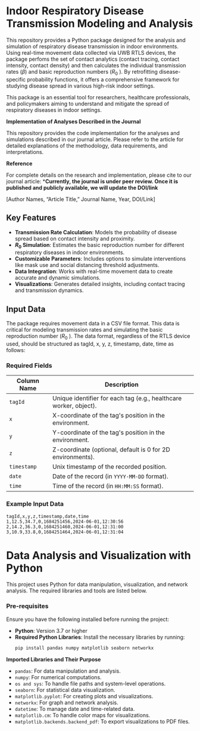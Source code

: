 # Indoor Respiratory Disease Transmission Modeling and Analysis

This repository provides a Python package designed for the analysis and simulation of respiratory disease transmission in indoor environments. Using real-time movement data collected via UWB RTLS devices, the package perfoms the set of contact analytics (contact tracing, contact intensity, contact density) and then calculates the individual transmission rates ($\beta$) and basic reproduction numbers ($R_0$ ). By retrofitting disease-specific probability functions, it offers a comprehensive framework for studying disease spread in various high-risk indoor settings. 

This package is an essential tool for researchers, healthcare professionals, and policymakers aiming to understand and mitigate the spread of respiratory diseases in indoor settings.

**Implementation of Analyses Described in the Journal**

This repository provides the code implementation for the analyses and simulations described in our journal article. Please refer to the article for detailed explanations of the methodology, data requirements, and interpretations.

**Reference**

For complete details on the research and implementation, please cite to our journal article: ***Currently, the journal is under peer review. Once it is published and publicly available, we will update the DOI/link**

[Author Names, “Article Title,” Journal Name, Year, DOI/Link]

## Key Features

- **Transmission Rate Calculation**: Models the probability of disease spread based on contact intensity and proximity.
- **$R_0$  Simulation**: Estimates the basic reproduction number for different respiratory diseases in indoor environments.
- **Customizable Parameters**: Includes options to simulate interventions like mask use and social distancing threshold adjustments.
- **Data Integration**: Works with real-time movement data to create accurate and dynamic simulations.
- **Visualizations**: Generates detailed insights, including contact tracing and transmission dynamics.

## Input Data

The package requires movement data in a CSV file format. This data is critical for modeling transmission rates and simulating the basic reproduction number ($R_0$ ). The data format, regardless of the RTLS device used, should be structured as tagId, x, y, z, timestamp, date, time as follows:

### Required Fields
| Column Name     | Description                                                                 |
|------------------|-----------------------------------------------------------------------------|
| `tagId`          | Unique identifier for each tag (e.g., healthcare worker, object).         |
| `x`              | X-coordinate of the tag's position in the environment.                    |
| `y`              | Y-coordinate of the tag's position in the environment.                    |
| `z`              | Z-coordinate (optional, default is 0 for 2D environments).                |
| `timestamp`      | Unix timestamp of the recorded position.                                  |
| `date`           | Date of the record (in `YYYY-MM-DD` format).                              |
| `time`           | Time of the record (in `HH:MM:SS` format).                                |


### Example Input Data
```csv
tagId,x,y,z,timestamp,date,time
1,12.5,34.7,0,1684251456,2024-06-01,12:30:56
2,14.2,36.3,0,1684251460,2024-06-01,12:31:00
3,10.9,33.8,0,1684251464,2024-06-01,12:31:04
```

# Data Analysis and Visualization with Python

This project uses Python for data manipulation, visualization, and network analysis. The required libraries and tools are listed below.

### Pre-requisites

Ensure you have the following installed before running the project:

- **Python**: Version 3.7 or higher
- **Required Python Libraries**:
  Install the necessary libraries by running:
  ```bash
  pip install pandas numpy matplotlib seaborn networkx

**Imported Libraries and Their Purpose**
- `pandas`: For data manipulation and analysis.
- `numpy`: For numerical computations.
- `os and sys`: To handle file paths and system-level operations.
- `seaborn`: For statistical data visualization.
- `matplotlib.pyplot`: For creating plots and visualizations.
- `networkx`: For graph and network analysis.
- `datetime`: To manage date and time-related data.
- `matplotlib.cm`: To handle color maps for visualizations.
- `matplotlib.backends.backend_pdf`: To export visualizations to PDF files.

